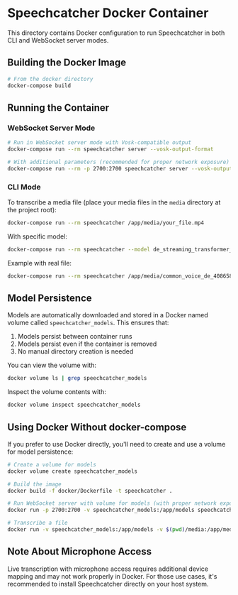 # Speechcatcher Docker Container

This directory contains Docker configuration to run Speechcatcher in both CLI and WebSocket server modes.

## Building the Docker Image

```bash
# From the docker directory
docker-compose build
```

## Running the Container

### WebSocket Server Mode

```bash
# Run in WebSocket server mode with Vosk-compatible output
docker-compose run --rm speechcatcher server --vosk-output-format

# With additional parameters (recommended for proper network exposure)
docker-compose run --rm -p 2700:2700 speechcatcher server --vosk-output-format --model de_streaming_transformer_xl --port 2700 --host 0.0.0.0  --beamsize 10 --format wav --pool-size 2
```

### CLI Mode

To transcribe a media file (place your media files in the `media` directory at the project root):

```bash
docker-compose run --rm speechcatcher /app/media/your_file.mp4
```

With specific model:

```bash
docker-compose run --rm speechcatcher --model de_streaming_transformer_xl /app/media/your_file.mp4
```

Example with real file:

```bash
docker-compose run --rm speechcatcher /app/media/common_voice_de_40865860.wav --model de_streaming_transformer_xl
```

## Model Persistence

Models are automatically downloaded and stored in a Docker named volume called `speechcatcher_models`. This ensures that:

1. Models persist between container runs
2. Models persist even if the container is removed
3. No manual directory creation is needed

You can view the volume with:

```bash
docker volume ls | grep speechcatcher_models
```

Inspect the volume contents with:

```bash
docker volume inspect speechcatcher_models
```

## Using Docker Without docker-compose

If you prefer to use Docker directly, you'll need to create and use a volume for model persistence:

```bash
# Create a volume for models
docker volume create speechcatcher_models

# Build the image
docker build -f docker/Dockerfile -t speechcatcher .

# Run WebSocket server with volume for models (with proper network exposure)
docker run -p 2700:2700 -v speechcatcher_models:/app/models speechcatcher server --vosk-output-format --host 0.0.0.0

# Transcribe a file
docker run -v speechcatcher_models:/app/models -v $(pwd)/media:/app/media speechcatcher /app/media/your_file.mp4
```

## Note About Microphone Access

Live transcription with microphone access requires additional device mapping and may not work properly in Docker. For those use cases, it's recommended to install Speechcatcher directly on your host system. 